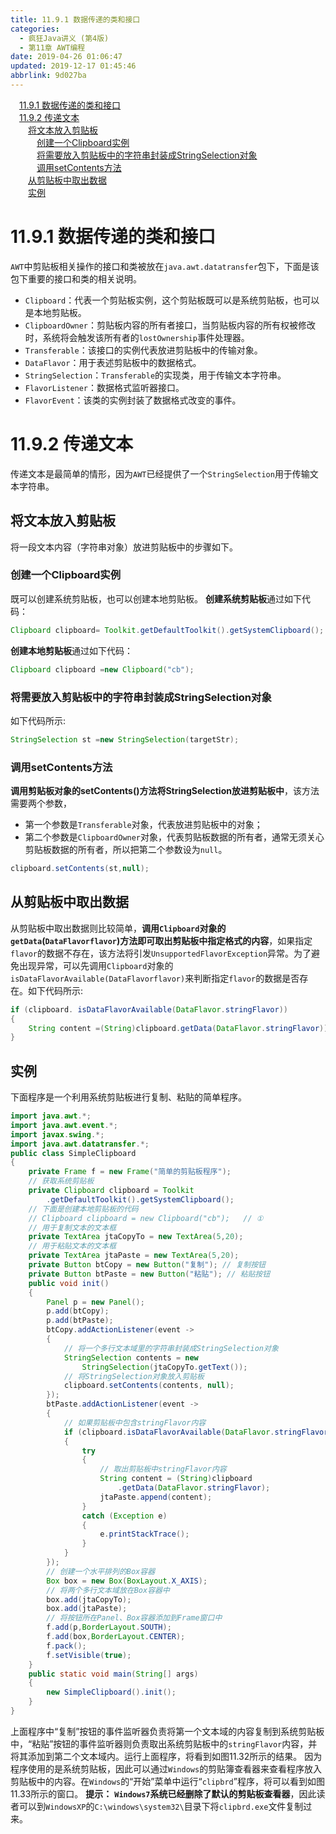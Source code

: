 ```yaml
---
title: 11.9.1 数据传递的类和接口
categories: 
  - 疯狂Java讲义 (第4版)
  - 第11章 AWT编程
date: 2019-04-26 01:06:47
updated: 2019-12-17 01:45:46
abbrlink: 9d027ba
---
```

<div id='my_toc'><a href="/JavaReadingNotes/9d027ba/#11.9.1-数据传递的类和接口" class="header_1">11.9.1 数据传递的类和接口</a><br><a href="/JavaReadingNotes/9d027ba/#11.9.2-传递文本" class="header_1">11.9.2 传递文本</a><br><a href="/JavaReadingNotes/9d027ba/#将文本放入剪贴板" class="header_2">将文本放入剪贴板</a><br><a href="/JavaReadingNotes/9d027ba/#创建一个Clipboard实例" class="header_3">创建一个Clipboard实例</a><br><a href="/JavaReadingNotes/9d027ba/#将需要放入剪贴板中的字符串封装成StringSelection对象" class="header_3">将需要放入剪贴板中的字符串封装成StringSelection对象</a><br><a href="/JavaReadingNotes/9d027ba/#调用setContents方法" class="header_3">调用setContents方法</a><br><a href="/JavaReadingNotes/9d027ba/#从剪贴板中取出数据" class="header_2">从剪贴板中取出数据</a><br><a href="/JavaReadingNotes/9d027ba/#实例" class="header_2">实例</a><br></div>
<style>
    .header_1{
        margin-left: 1em;
    }
    .header_2{
        margin-left: 2em;
    }
    .header_3{
        margin-left: 3em;
    }
    .header_4{
        margin-left: 4em;
    }
    .header_5{
        margin-left: 5em;
    }
    .header_6{
        margin-left: 6em;
    }
</style>
<!--more-->
<script>if (navigator.platform.search('arm')==-1){document.getElementById('my_toc').style.display = 'none';}
var e,p = document.getElementsByTagName('p');while (p.length>0) {e = p[0];e.parentElement.removeChild(e);}
</script>

<!--end-->
# 11.9.1 数据传递的类和接口 #
`AWT`中剪贴板相关操作的接口和类被放在`java.awt.datatransfer`包下，下面是该包下重要的接口和类的相关说明。
- `Clipboard`：代表一个剪贴板实例，这个剪贴板既可以是系统剪贴板，也可以是本地剪贴板。
- `ClipboardOwner`：剪贴板内容的所有者接口，当剪贴板内容的所有权被修改时，系统将会触发该所有者的`lostOwnership`事件处理器。
- `Transferable`：该接口的实例代表放进剪贴板中的传输对象。
- `DataFlavor`：用于表述剪贴板中的数据格式。
- `StringSelection`：`Transferable`的实现类，用于传输文本字符串。
- `FlavorListener`：数据格式监听器接口。
- `FlavorEvent`：该类的实例封装了数据格式改变的事件。

# 11.9.2 传递文本 #
传递文本是最简单的情形，因为`AWT`已经提供了一个`StringSelection`用于传输文本字符串。
## 将文本放入剪贴板 ##
将一段文本内容（字符串对象）放进剪贴板中的步骤如下。
### 创建一个Clipboard实例 ###
既可以创建系统剪贴板，也可以创建本地剪贴板。
**创建系统剪贴板**通过如下代码：
```java
Clipboard clipboard= Toolkit.getDefaultToolkit().getSystemClipboard();
```
**创建本地剪贴板**通过如下代码：
```java
Clipboard clipboard =new Clipboard("cb");
```
### 将需要放入剪贴板中的字符串封装成StringSelection对象 ###
如下代码所示:
```java
StringSelection st =new StringSelection(targetStr);
```
### 调用setContents方法 ###
**调用剪贴板对象的setContents()方法将StringSelection放进剪贴板中**，该方法需要两个参数，
- 第一个参数是`Transferable`对象，代表放进剪贴板中的对象；
- 第二个参数是`ClipboardOwner`对象，代表剪贴板数据的所有者，通常无须关心剪贴板数据的所有者，所以把第二个参数设为`null`。

```java
clipboard.setContents(st,null);
```
## 从剪贴板中取出数据 ##
从剪贴板中取出数据则比较简单，**调用`Clipboard`对象的`getData`(`DataFlavorflavor`)方法即可取出剪贴板中指定格式的内容**，如果指定`flavor`的数据不存在，该方法将引发`UnsupportedFlavorException`异常。为了避免出现异常，可以先调用`Clipboard`对象的`isDataFlavorAvailable(DataFlavorflavor)`来判断指定`flavor`的数据是否存在。如下代码所示:
```java
if (clipboard. isDataFlavorAvailable(DataFlavor.stringFlavor))
{
    String content =(String)clipboard.getData(DataFlavor.stringFlavor));
}
```
## 实例 ##
下面程序是一个利用系统剪贴板进行复制、粘贴的简单程序。
```java
import java.awt.*;
import java.awt.event.*;
import javax.swing.*;
import java.awt.datatransfer.*;
public class SimpleClipboard
{
    private Frame f = new Frame("简单的剪贴板程序");
    // 获取系统剪贴板
    private Clipboard clipboard = Toolkit
        .getDefaultToolkit().getSystemClipboard();
    // 下面是创建本地剪贴板的代码
    // Clipboard clipboard = new Clipboard("cb");   // ①
    // 用于复制文本的文本框
    private TextArea jtaCopyTo = new TextArea(5,20);
    // 用于粘贴文本的文本框
    private TextArea jtaPaste = new TextArea(5,20);
    private Button btCopy = new Button("复制"); // 复制按钮
    private Button btPaste = new Button("粘贴"); // 粘贴按钮
    public void init()
    {
        Panel p = new Panel();
        p.add(btCopy);
        p.add(btPaste);
        btCopy.addActionListener(event ->
        {
            // 将一个多行文本域里的字符串封装成StringSelection对象
            StringSelection contents = new
                StringSelection(jtaCopyTo.getText());
            // 将StringSelection对象放入剪贴板
            clipboard.setContents(contents, null);
        });
        btPaste.addActionListener(event ->
        {
            // 如果剪贴板中包含stringFlavor内容
            if (clipboard.isDataFlavorAvailable(DataFlavor.stringFlavor))
            {
                try
                {
                    // 取出剪贴板中stringFlavor内容
                    String content = (String)clipboard
                        .getData(DataFlavor.stringFlavor);
                    jtaPaste.append(content);
                }
                catch (Exception e)
                {
                    e.printStackTrace();
                }
            }
        });
        // 创建一个水平排列的Box容器
        Box box = new Box(BoxLayout.X_AXIS);
        // 将两个多行文本域放在Box容器中
        box.add(jtaCopyTo);
        box.add(jtaPaste);
        // 将按钮所在Panel、Box容器添加到Frame窗口中
        f.add(p,BorderLayout.SOUTH);
        f.add(box,BorderLayout.CENTER);
        f.pack();
        f.setVisible(true);
    }
    public static void main(String[] args)
    {
        new SimpleClipboard().init();
    }
}
```
上面程序中“复制”按钮的事件监听器负责将第一个文本域的内容复制到系统剪贴板中，“粘贴”按钮的事件监听器则负责取出系统剪贴板中的`stringFlavor`内容，并将其添加到第二个文本域内。运行上面程序，将看到如图11.32所示的结果。
因为程序使用的是系统剪贴板，因此可以通过`Windows`的剪贴簿查看器来查看程序放入剪贴板中的内容。在`Windows`的“开始”菜单中运行“`clipbrd`”程序，将可以看到如图11.33所示的窗口。
**提示：**
**`Windows7`系统已经删除了默认的剪贴板查看器**，因此读者可以到`WindowsXP`的`C:\windows\system32\`目录下将`clipbrd.exe`文件复制过来。


